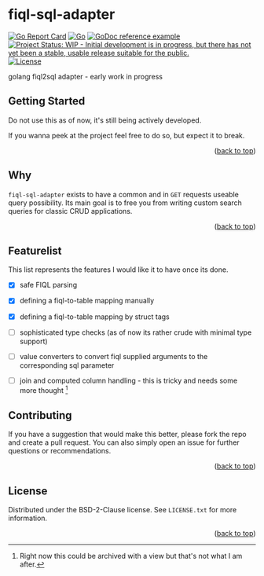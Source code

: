 <a name="readme-top"></a>

# fiql-sql-adapter

[![Go Report Card](https://goreportcard.com/badge/github.com/eisenwinter/fiql-sql-adapter)](https://goreportcard.com/report/github.com/eisenwinter/fiql-sql-adapter) [![Go](https://github.com/eisenwinter/fiql-sql-adapter/actions/workflows/go.yml/badge.svg)](https://github.com/eisenwinter/fiql-sql-adapter/actions/workflows/go.yml) [![GoDoc reference example](https://img.shields.io/badge/godoc-reference-blue.svg)](https://pkg.go.dev/github.com/eisenwinter/fiql-sql-adapter)  [![Project Status: WIP - Initial development is in progress, but there has not yet been a stable, usable release suitable for the public.](https://www.repostatus.org/badges/latest/wip.svg)](https://www.repostatus.org/#wip) [![License](https://img.shields.io/badge/License-BSD_2--Clause-orange.svg)](https://opensource.org/licenses/BSD-2-Clause)

golang fiql2sql adapter - early work in progress

## Getting Started

Do not use this as of now, it's still being actively developed.

If you wanna peek at the project feel free to do so, but expect it to break.

<p align="right">(<a href="#readme-top">back to top</a>)</p>

## Why

`fiql-sql-adapter` exists to have a common and in `GET` requests useable query possibility. Its main goal is to free
you from writing custom search queries for classic CRUD applications.

<p align="right">(<a href="#readme-top">back to top</a>)</p>


## Featurelist

This list represents the features I would like it to have once its done.

- [x] safe FIQL parsing
- [x] defining a fiql-to-table mapping manually 
- [x] defining a fiql-to-table mapping by struct tags
- [ ] sophisticated type checks (as of now its rather crude with minimal type support)
- [ ] value converters to convert fiql supplied arguments to the corresponding sql parameter
- [ ] join and computed column handling - this is tricky and needs some more thought [^1]


[^1]: Right now this could be archived with a view but that's not what I am after.

## Contributing

If you have a suggestion that would make this better, please fork the repo and create a pull request. You can also simply open an issue for further questions or recommendations.

<p align="right">(<a href="#readme-top">back to top</a>)</p>


## License

Distributed under the BSD-2-Clause license. See `LICENSE.txt` for more information.

<p align="right">(<a href="#readme-top">back to top</a>)</p>